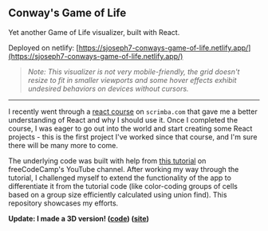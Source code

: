 ## Conway's Game of Life

Yet another Game of Life visualizer, built with React.

Deployed on netlify: [https://sjoseph7-conways-game-of-life.netlify.app/](https://sjoseph7-conways-game-of-life.netlify.app/)

> _Note: This visualizer is not very mobile-friendly, the grid doesn't resize to fit in smaller viewports and some hover effects exhibit undesired behaviors on devices without cursors._

---

I recently went through a [react course](https://scrimba.com/g/glearnreact) on `scrimba.com` that gave me a better understanding of React and why I should use it. Once I completed the course, I was eager to go out into the world and start creating some React projects - this is the first project I've worked since that course, and I'm sure there will be many more to come.

The underlying code was built with help from [this tutorial](https://www.youtube.com/watch?v=PM0_Er3SvFQ) on freeCodeCamp's YouTube channel. After working my way through the tutorial, I challenged myself to extend the functionality of the app to differentiate it from the tutorial code (like color-coding groups of cells based on a group size efficiently calculated using union find). This repository showcases my efforts.

**Update: I made a 3D version! ([code](https://github.com/sjoseph7/3d_conways_game_of_life)) ([site](https://sjoseph7-3d-conways-game-of-life.netlify.app/))**
